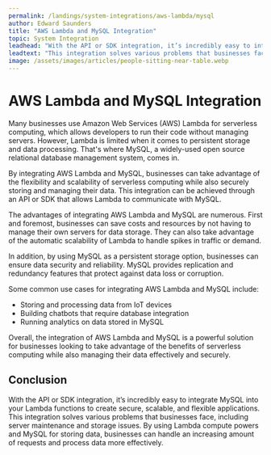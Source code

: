 ```yaml
---
permalink: /landings/system-integrations/aws-lambda/mysql
author: Edward Saunders
title: "AWS Lambda and MySQL Integration"
topic: System Integration
leadhead: "With the API or SDK integration, it’s incredibly easy to integrate MySQL into your Lambda functions to create secure, scalable, and flexible applications"
leadtext: "This integration solves various problems that businesses face, including server maintenance and storage issues. By using Lambda compute powers and MySQL for storing data, businesses can handle an increasing amount of requests and process data more effectively."
image: /assets/images/articles/people-sitting-near-table.webp
---
```

<div class="arttext">
<h1>AWS Lambda and MySQL Integration</h1>

<p>Many businesses use Amazon Web Services (AWS) Lambda for serverless computing, which allows developers to run their code without managing servers. However, Lambda is limited when it comes to persistent storage and data processing. That's where MySQL, a widely-used open source relational database management system, comes in.</p>

<p>By integrating AWS Lambda and MySQL, businesses can take advantage of the flexibility and scalability of serverless computing while also securely storing and managing their data. This integration can be achieved through an API or SDK that allows Lambda to communicate with MySQL.</p>

<p>The advantages of integrating AWS Lambda and MySQL are numerous. First and foremost, businesses can save costs and resources by not having to manage their own servers for data storage. They can also take advantage of the automatic scalability of Lambda to handle spikes in traffic or demand.</p>

<p>In addition, by using MySQL as a persistent storage option, businesses can ensure data security and reliability. MySQL provides replication and redundancy features that protect against data loss or corruption.</p>

<p>Some common use cases for integrating AWS Lambda and MySQL include:</p>

<ul>
	<li>Storing and processing data from IoT devices</li>
	<li>Building chatbots that require database integration</li>
	<li>Running analytics on data stored in MySQL</li>
</ul>

<p>Overall, the integration of AWS Lambda and MySQL is a powerful solution for businesses looking to take advantage of the benefits of serverless computing while also managing their data effectively and securely.</p>

<h2>Conclusion</h2>

<p>With the API or SDK integration, it’s incredibly easy to integrate MySQL into your Lambda functions to create secure, scalable, and flexible applications. This integration solves various problems that businesses face, including server maintenance and storage issues. By using Lambda compute powers and MySQL for storing data, businesses can handle an increasing amount of requests and process data more effectively. </p>

</div>